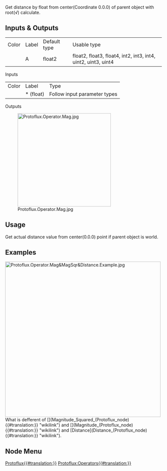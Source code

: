 <languages></languages> Get distance by float from center(Coordinate
0.0.0) of parent object with root(√) calculate.

## Inputs & Outputs

|       |       |              |                                                               |
|-------|-------|--------------|---------------------------------------------------------------|
| Color | Label | Default type | Usable type                                                   |
|       | A     | float2       | float2, float3, float4, int2, int3, int4, uint2, uint3, uint4 |

Inputs

|       |            |                              |
|-------|------------|------------------------------|
| Color | Label      | Type                         |
|       | \* (float) | Follow input parameter types |

Outputs

<figure>
<img src="Protoflux.Operator.Mag.jpg" title="Protoflux.Operator.Mag.jpg" width="300" alt="Protoflux.Operator.Mag.jpg" /><figcaption aria-hidden="true">Protoflux.Operator.Mag.jpg</figcaption>
</figure>

## Usage

Get actual distance value from center(0.0.0) point if parent object is
world.

## Examples

<img src="Protoflux.Operator.Mag&amp;MagSqr&amp;Distance.Example.jpg" title="fig:Protoflux.Operator.Mag&amp;MagSqr&amp;Distance.Example.jpg" width="500" alt="Protoflux.Operator.Mag&amp;MagSqr&amp;Distance.Example.jpg" />
What is defferent of
[<nowiki>](Magnitude_Squared_(Protoflux_node){{#translation:}} "wikilink")
and [<nowiki>](Magnitude_(Protoflux_node){{#translation:}} "wikilink")
and [Distance](Distance_(Protoflux_node){{#translation:}} "wikilink").

## Node Menu

[Protoflux{{#translation:}}](Category:Protoflux{{#translation:}} "wikilink")
[Protoflux:Operators{{#translation:}}](Category:Protoflux:Operators{{#translation:}} "wikilink")